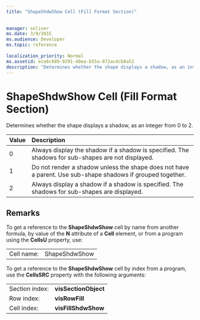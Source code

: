 ```yaml
---
title: "ShapeShdwShow Cell (Fill Format Section)"
 
 
manager: soliver
ms.date: 3/9/2015
ms.audience: Developer
ms.topic: reference
 
localization_priority: Normal
ms.assetid: ece6c889-9291-40ea-b55a-072acdcb8a52
description: "Determines whether the shape displays a shadow, as an integer from 0 to 2."
---
```


# ShapeShdwShow Cell (Fill Format Section)

Determines whether the shape displays a shadow, as an integer from 0 to 2.
  
|**Value**|**Description**|
|:-----|:-----|
|0  <br/> |Always display the shadow if a shadow is specified. The shadows for sub-shapes are not displayed.  <br/> |
|1  <br/> |Do not render a shadow unless the shape does not have a parent. Use sub-shape shadows if grouped together.  <br/> |
|2  <br/> |Always display a shadow if a shadow is specified. The shadows for sub-shapes are displayed.  <br/> |
   
## Remarks

To get a reference to the **ShapeShdwShow** cell by name from another formula, by value of the **N** attribute of a **Cell** element, or from a program using the **CellsU** property, use: 
  
|||
|:-----|:-----|
| Cell name:  <br/> | ShapeShdwShow  <br/> |
   
To get a reference to the **ShapeShdwShow** cell by index from a program, use the **CellsSRC** property with the following arguments: 
  
|||
|:-----|:-----|
| Section index:  <br/> |**visSectionObject** <br/> |
| Row index:  <br/> |**visRowFill** <br/> |
| Cell index:  <br/> |**visFillShdwShow** <br/> |
   

